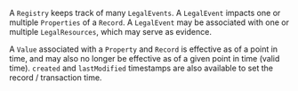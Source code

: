 A `Registry` keeps track of many `LegalEvents`. A `LegalEvent` impacts one or multiple `Properties` of a `Record`. A `LegalEvent` may be associated with one or multiple `LegalResources`, which may serve as evidence. 

A `Value` associated with a `Property` and `Record` is effective as of a point in time, and may also no longer be effective as of a given point in time (valid time). `created` and `lastModified` timestamps are also available to set the record / transaction time.
